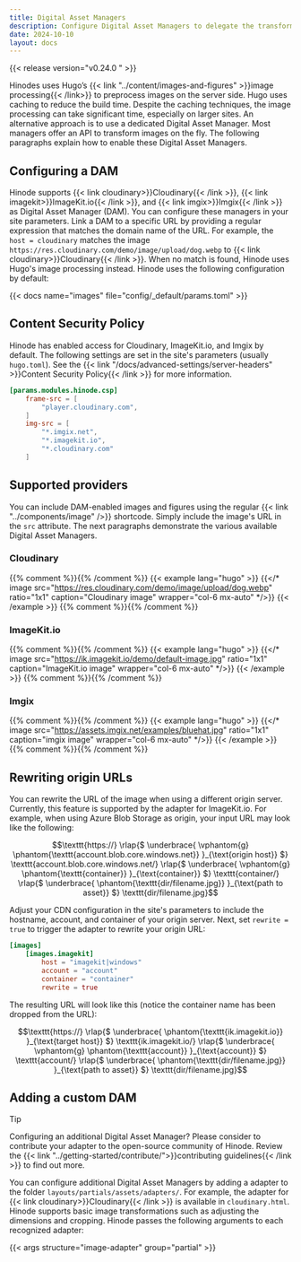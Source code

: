 ```yaml
---
title: Digital Asset Managers
description: Configure Digital Asset Managers to delegate the transformation of images
date: 2024-10-10
layout: docs
---
```


{{< release version="v0.24.0 " >}}

Hinodes uses Hugo’s {{< link "../content/images-and-figures" >}}image processing{{< /link>}} to preprocess images on the server side. Hugo uses caching to reduce the build time. Despite the caching techniques, the image processing can take significant time, especially on larger sites. An alternative approach is to use a dedicated Digital Asset Manager. Most managers offer an API to transform images on the fly. The following paragraphs explain how to enable these Digital Asset Managers.

## Configuring a DAM

Hinode supports {{< link cloudinary>}}Cloudinary{{< /link >}}, {{< link imagekit>}}ImageKit.io{{< /link >}}, and {{< link imgix>}}Imgix{{< /link >}} as Digital Asset Manager (DAM). You can configure these managers in your site parameters. Link a DAM to a specific URL by providing a regular expression that matches the domain name of the URL. For example, the `host = cloudinary` matches the image `https://res.cloudinary.com/demo/image/upload/dog.webp` to {{< link cloudinary>}}Cloudinary{{< /link >}}. When no match is found, Hinode uses Hugo's image processing instead. Hinode uses the following configuration by default:

{{< docs name="images" file="config/_default/params.toml" >}}

## Content Security Policy

Hinode has enabled access for Cloudinary, ImageKit.io, and Imgix by default. The following settings are set in the site's parameters (usually `hugo.toml`). See the {{< link "/docs/advanced-settings/server-headers" >}}Content Security Policy{{< /link >}} for more information.

```toml
[params.modules.hinode.csp]
    frame-src = [
        "player.cloudinary.com",
    ]
    img-src = [
        "*.imgix.net",
        "*.imagekit.io",
        "*.cloudinary.com"
    ]
```

## Supported providers

You can include DAM-enabled images and figures using the regular {{< link "../components/image" />}} shortcode. Simply include the image's URL in the `src` attribute. The next paragraphs demonstrate the various available Digital Asset Managers.

### Cloudinary

{{% comment %}}<!-- markdownlint-disable MD037 -->{{% /comment %}}
{{< example lang="hugo" >}}
{{</* image src="https://res.cloudinary.com/demo/image/upload/dog.webp"
    ratio="1x1" caption="Cloudinary image" wrapper="col-6 mx-auto" */>}}
{{< /example >}}
{{% comment %}}<!-- markdownlint-enable MD037 -->{{% /comment %}}

### ImageKit.io

{{% comment %}}<!-- markdownlint-disable MD037 -->{{% /comment %}}
{{< example lang="hugo" >}}
{{</* image src="https://ik.imagekit.io/demo/default-image.jpg"
    ratio="1x1" caption="ImageKit.io image" wrapper="col-6 mx-auto" */>}}
{{< /example >}}
{{% comment %}}<!-- markdownlint-enable MD037 -->{{% /comment %}}

### Imgix

{{% comment %}}<!-- markdownlint-disable MD037 -->{{% /comment %}}
{{< example lang="hugo" >}}
{{</* image src="https://assets.imgix.net/examples/bluehat.jpg"
    ratio="1x1" caption="imgix image" wrapper="col-6 mx-auto" */>}}
{{< /example >}}
{{% comment %}}<!-- markdownlint-enable MD037 -->{{% /comment %}}

## Rewriting origin URLs

You can rewrite the URL of the image when using a different origin server. Currently, this feature is supported by the adapter for ImageKit.io. For example, when using Azure Blob Storage as origin, your input URL may look like the following:

```math {class="mb-4"}
\texttt{https://}

\rlap{$
    \underbrace{
        \vphantom{g}
        \phantom{\texttt{account.blob.core.windows.net}}
    }_{\text{origin host}}
$}

\texttt{account.blob.core.windows.net/}

\rlap{$
    \underbrace{
        \vphantom{g}
        \phantom{\texttt{container}}
    }_{\text{container}}
$}

\texttt{container/}

\rlap{$
    \underbrace{
        \phantom{\texttt{dir/filename.jpg}}
    }_{\text{path to asset}}
$}

\texttt{dir/filename.jpg}
```

Adjust your CDN configuration in the site's parameters to include the hostname, account, and container of your origin server. Next, set `rewrite = true` to trigger the adapter to rewrite your origin URL:

```toml
[images]
    [images.imagekit]
        host = "imagekit|windows"
        account = "account"
        container = "container"
        rewrite = true
```

The resulting URL will look like this (notice the container name has been dropped from the URL):

```math
\texttt{https://}

\rlap{$
    \underbrace{
        \phantom{\texttt{ik.imagekit.io}}
    }_{\text{target host}}
$}

\texttt{ik.imagekit.io/}

\rlap{$
    \underbrace{
        \vphantom{g}
        \phantom{\texttt{account}}
    }_{\text{account}}
$}

\texttt{account/}

\rlap{$
    \underbrace{
        \phantom{\texttt{dir/filename.jpg}}
    }_{\text{path to asset}}
$}

\texttt{dir/filename.jpg}
```

## Adding a custom DAM

> [!TIP]
> Configuring an additional Digital Asset Manager? Please consider to contribute your adapter to the open-source community of Hinode. Review the {{< link "../getting-started/contribute/">}}contributing guidelines{{< /link >}} to find out more.

You can configure additional Digital Asset Managers by adding a adapter to the folder `layouts/partials/assets/adapters/`. For example, the adapter for {{< link cloudinary>}}Cloudinary{{< /link >}} is available in `cloudinary.html`. Hinode supports basic image transformations such as adjusting the dimensions and cropping. Hinode passes the following arguments to each recognized adapter:

{{< args structure="image-adapter" group="partial" >}}
